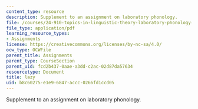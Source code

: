 ```yaml
---
content_type: resource
description: Supplement to an assignment on laboratory phonology.
file: /courses/24-910-topics-in-linguistic-theory-laboratory-phonology-spring-2007/b8c60275e1e96847accc0266fd1ccd05_lazy.pdf
file_type: application/pdf
learning_resource_types:
- Assignments
license: https://creativecommons.org/licenses/by-nc-sa/4.0/
ocw_type: OCWFile
parent_title: Assignments
parent_type: CourseSection
parent_uid: fcd2b437-0aae-a3dd-c2ac-02d87da57634
resourcetype: Document
title: lazy
uid: b8c60275-e1e9-6847-accc-0266fd1ccd05
---
```

Supplement to an assignment on laboratory phonology.
